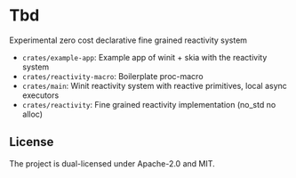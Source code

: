 # Tbd
Experimental zero cost declarative fine grained reactivity system

* `crates/example-app`: Example app of winit + skia with the reactivity system
* `crates/reactivity-macro`: Boilerplate proc-macro
* `crates/main`: Winit reactivity system with reactive primitives, local async executors
* `crates/reactivity`: Fine grained reactivity implementation (no_std no alloc)

## License
The project is dual-licensed under Apache-2.0 and MIT.